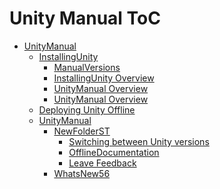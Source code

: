 Unity Manual ToC
================
 - [UnityManual]()
	 - [InstallingUnity]()
		 - [ManualVersions](ManualVersions.md)
		 - [InstallingUnity Overview](InstallingUnity.md)
		 - [UnityManual Overview](UnityManual_1.md)
		 - [UnityManual Overview](UnityManual.md)
	 - [Deploying Unity Offline](DeployingUnityOffline.md)
	 - [UnityManual]()
		 - [NewFolderST]()
			 - [Switching between Unity versions](SwitchingDocumentationVersions.md)
			 - [OfflineDocumentation](OfflineDocumentation.md)
			 - [Leave Feedback](LeaveFeedback.md)
		 - [WhatsNew56](WhatsNew56.md)

